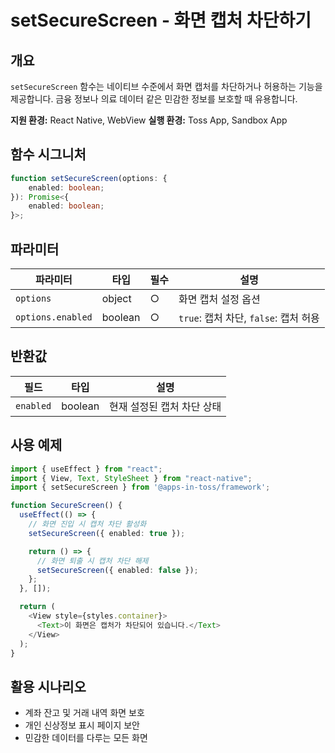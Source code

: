 # setSecureScreen - 화면 캡처 차단하기

## 개요

`setSecureScreen` 함수는 네이티브 수준에서 화면 캡처를 차단하거나 허용하는 기능을 제공합니다. 금융 정보나 의료 데이터 같은 민감한 정보를 보호할 때 유용합니다.

**지원 환경:** React Native, WebView
**실행 환경:** Toss App, Sandbox App

## 함수 시그니처

```typescript
function setSecureScreen(options: {
    enabled: boolean;
}): Promise<{
    enabled: boolean;
}>;
```

## 파라미터

| 파라미터 | 타입 | 필수 | 설명 |
|---------|------|------|------|
| `options` | object | ○ | 화면 캡처 설정 옵션 |
| `options.enabled` | boolean | ○ | `true`: 캡처 차단, `false`: 캡처 허용 |

## 반환값

| 필드 | 타입 | 설명 |
|------|------|------|
| `enabled` | boolean | 현재 설정된 캡처 차단 상태 |

## 사용 예제

```typescript
import { useEffect } from "react";
import { View, Text, StyleSheet } from "react-native";
import { setSecureScreen } from '@apps-in-toss/framework';

function SecureScreen() {
  useEffect(() => {
    // 화면 진입 시 캡처 차단 활성화
    setSecureScreen({ enabled: true });

    return () => {
      // 화면 퇴출 시 캡처 차단 해제
      setSecureScreen({ enabled: false });
    };
  }, []);

  return (
    <View style={styles.container}>
      <Text>이 화면은 캡처가 차단되어 있습니다.</Text>
    </View>
  );
}
```

## 활용 시나리오

- 계좌 잔고 및 거래 내역 화면 보호
- 개인 신상정보 표시 페이지 보안
- 민감한 데이터를 다루는 모든 화면
